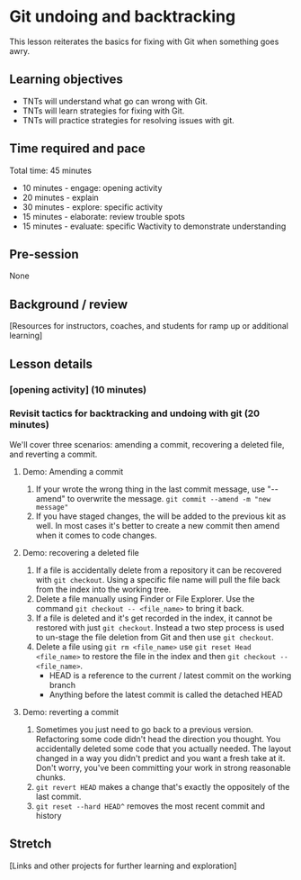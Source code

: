 # Git undoing and backtracking

This lesson reiterates the basics for fixing with Git when something goes awry.

## Learning objectives

* TNTs will understand what go can wrong with Git.
* TNTs will learn strategies for fixing with Git.
* TNTs will practice strategies for resolving issues with git.

## Time required and pace

Total time: 45 minutes

* 10 minutes - engage: opening activity
* 20 minutes - explain
* 30 minutes - explore: specific activity
* 15 minutes - elaborate: review trouble spots
* 15 minutes - evaluate: specific Wactivity to demonstrate understanding

## Pre-session

None

## Background / review

[Resources for instructors, coaches, and students for ramp up or additional learning]

## Lesson details

### [opening activity] (10 minutes)

### Revisit tactics for backtracking and undoing with git (20 minutes)

We'll cover three scenarios: amending a commit, recovering a deleted file, and reverting a commit.

1. Demo: Amending a commit
    1. If your wrote the wrong thing in the last commit message, use "--amend" to overwrite the message. `git commit --amend -m "new message"`
    2. If you have staged changes, the will be added to the previous kit as well. In most cases it's better to create a new commit then amend when it comes to code changes.

2. Demo: recovering a deleted file
    1. If a file is accidentally delete from a repository it can be recovered with `git checkout`. Using a specific file name will pull the file back from the index into the working tree.
    2. Delete a file manually using Finder or File Explorer. Use the command `git checkout -- <file_name>` to bring it back.
    3. If a file is deleted and it's get recorded in the index, it cannot be restored with just `git checkout`. Instead a two step process is used to un-stage the file deletion from Git and then use `git checkout`.
    4. Delete a file using `git rm <file_name>` use `git reset Head <file_name>` to restore the file in the index and then `git checkout -- <file_name>`.
        * HEAD is a reference to the current / latest commit on the working branch
        * Anything before the latest commit is called the detached HEAD

3. Demo: reverting a commit
    1. Sometimes you just need to go back to a previous version. Refactoring some code didn't head the direction you thought. You accidentally deleted some code that you actually needed. The layout changed in a way you didn't predict and you want a fresh take at it. Don't worry, you've been committing your work in strong reasonable chunks.
    2. `git revert HEAD` makes a change that's exactly the oppositely of the last commit.
    3. `git reset --hard HEAD^` removes the most recent commit and history

## Stretch
[Links and other projects for further learning and exploration]
